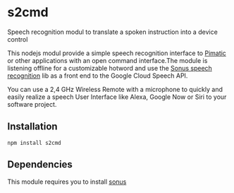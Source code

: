 # s2cmd
Speech recognition modul to translate a spoken instruction into a device control

This nodejs modul provide a simple speech recognition interface to [Pimatic](https://pimatic.org) or other applications with an open command interface.The module is listening offline for a customizable hotword and use the [Sonus speech recognition](https://github.com/evancohen/sonus) lib as a front end to the Google Cloud Speech API.

You can use a 2,4 GHz Wireless Remote with a microphone to quickly and easily realize a speech User Interface like Alexa, Google Now or Siri to your software project.

## Installation

```
npm install s2cmd
```

## Dependencies

This module requires you to install
 [sonus](https://github.com/evancohen/sonus) 
